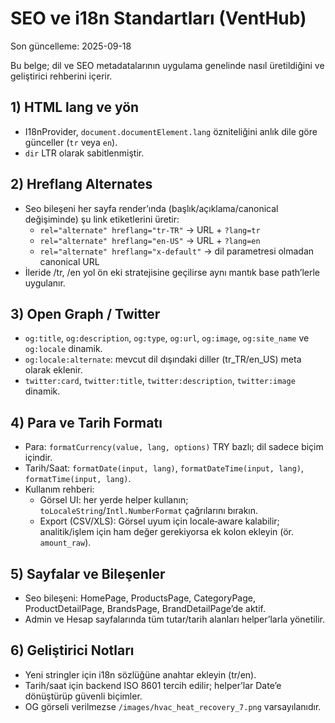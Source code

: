 # SEO ve i18n Standartları (VentHub)

Son güncelleme: 2025-09-18

Bu belge; dil ve SEO metadatalarının uygulama genelinde nasıl üretildiğini ve geliştirici rehberini içerir.

## 1) HTML lang ve yön
- I18nProvider, `document.documentElement.lang` özniteliğini anlık dile göre günceller (`tr` veya `en`).
- `dir` LTR olarak sabitlenmiştir.

## 2) Hreflang Alternates
- Seo bileşeni her sayfa render’ında (başlık/açıklama/canonical değişiminde) şu link etiketlerini üretir:
  - `rel="alternate" hreflang="tr-TR"` → URL + `?lang=tr`
  - `rel="alternate" hreflang="en-US"` → URL + `?lang=en`
  - `rel="alternate" hreflang="x-default"` → dil parametresi olmadan canonical URL
- İleride /tr, /en yol ön eki stratejisine geçilirse aynı mantık base path’lerle uygulanır.

## 3) Open Graph / Twitter
- `og:title`, `og:description`, `og:type`, `og:url`, `og:image`, `og:site_name` ve `og:locale` dinamik.
- `og:locale:alternate`: mevcut dil dışındaki diller (tr_TR/en_US) meta olarak eklenir.
- `twitter:card`, `twitter:title`, `twitter:description`, `twitter:image` dinamik.

## 4) Para ve Tarih Formatı
- Para: `formatCurrency(value, lang, options)` TRY bazlı; dil sadece biçim içindir.
- Tarih/Saat: `formatDate(input, lang)`, `formatDateTime(input, lang)`, `formatTime(input, lang)`.
- Kullanım rehberi:
  - Görsel UI: her yerde helper kullanın; `toLocaleString`/`Intl.NumberFormat` çağrılarını bırakın.
  - Export (CSV/XLS): Görsel uyum için locale‑aware kalabilir; analitik/işlem için ham değer gerekiyorsa ek kolon ekleyin (ör. `amount_raw`).

## 5) Sayfalar ve Bileşenler
- Seo bileşeni: HomePage, ProductsPage, CategoryPage, ProductDetailPage, BrandsPage, BrandDetailPage’de aktif.
- Admin ve Hesap sayfalarında tüm tutar/tarih alanları helper’larla yönetilir.

## 6) Geliştirici Notları
- Yeni stringler için i18n sözlüğüne anahtar ekleyin (tr/en).
- Tarih/saat için backend ISO 8601 tercih edilir; helper’lar Date’e dönüştürüp güvenli biçimler.
- OG görseli verilmezse `/images/hvac_heat_recovery_7.png` varsayılanıdır.